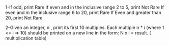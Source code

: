 1-If odd, print Rare If even and in the inclusive range 2 to 5, print Not Rare If even and in the inclusive range 6 to 20, print Rare If Even and greater than 20, print Not Rare

2-Given an integer, n , print its first 10 multiples. Each multiple n * i (where 1 <= i => 10) should be printed on a new line in the form: N x i = result. ( multiplication table)
